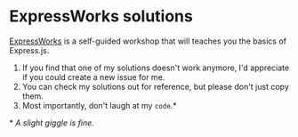 # ExpressWorks solutions

[ExpressWorks](https://github.com/azat-co/expressworks) is a self-guided workshop that will teaches you the basics of Express.js.

1. If you find that one of my solutions doesn't work anymore, I'd appreciate if you could create a new issue for me.
2. You can check my solutions out for reference, but please don't just copy them.
3. Most importantly, don't laugh at my `code`.\*

\* *A slight giggle is fine.*
